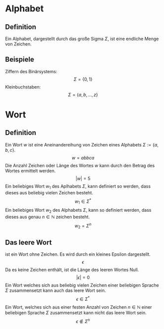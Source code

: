 # Alphabet
## Definition
Ein Alphabet, dargestellt durch das große Sigma $\Sigma$, ist eine endliche Menge von Zeichen.
## Beispiele
Ziffern des Binärsystems:
$$\Sigma = \{0, 1\}$$
Kleinbuchstaben:
$$\Sigma = \{a, b, ..., z\}$$
# Wort
## Definition
Ein Wort $w$ ist eine Aneinandereihung von Zeichen eines Alphabets $\Sigma := \{a, b, c\}$.
$$w = abbca$$
Die Anzahl Zeichen oder Länge des Wortes $w$ kann durch den Betrag des Wortes ermittelt werden.
$$|w| = 5$$
Ein beliebiges Wort $w_1$ des Aplhabets $\Sigma$, kann definiert so werden, dass dieses aus beliebig vielen Zeichen besteht.
$$w_{1} \in \Sigma^{*}$$
Ein beliebiges Wort $w_2$ des Alphabets $\Sigma$, kann so definiert werden, dass dieses aus genau $n \in \mathbb{N}$ zeichen besteht.
$$w_{2} = \Sigma^{n}$$
## Das leere Wort
ist ein Wort ohne Zeichen. Es wird durch ein kleines Epsilon dargestellt.
$$\epsilon$$
Da es keine Zeichen enthält, ist die Länge des leeren Wortes Null.
$$|\epsilon| = 0$$
Ein Wort welches sich aus beliebig vielen Zeichen einer beliebigen Sprache $\Sigma$ zusammensetzt kann auch das leere Wort sein.
$$\epsilon \in \Sigma^{*}$$
Ein Wort, welches sich aus einer festen Anzahl von Zeichen $n \in \mathbb{N}$ einer beliebigen Sprache $\Sigma$ zusammensetzt kann nicht das leere Wort sein.
$$\epsilon \notin \Sigma^{n}$$